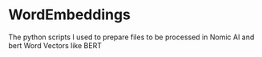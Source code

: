 # WordEmbeddings
The python scripts I used to prepare files to be processed in Nomic AI and bert Word Vectors like BERT
